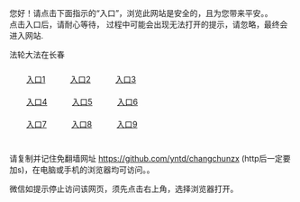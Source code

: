 您好！请点击下面指示的“入口”，浏览此网站是安全的，且为您带来平安。。 <br/>
点击入口后，请耐心等待， 过程中可能会出现无法打开的提示，请忽略，最终会进入网站. </br>

法轮大法在长春<br/>
<div style="padding:10px"><a style="margin:20px" target="_blank" href="https://d1xhf55c19uu3j.cloudfront.net/2Qpsp?tlapqbza" id="ccLink1" rel="nofollow">入口1</a> <a target="_blank" style="margin:20px" href="https://d21cymr7h4dy3u.cloudfront.net/2Qpsp?kcnnoouj" id="ccLink2" rel="nofollow">入口2</a> <a style="margin:20px" target="_blank" href="https://d34bsdycc7dfpb.cloudfront.net/2Qpsp?zlzcrvtx" id="ccLink3" rel="nofollow">入口3</a></div>

<div style="padding:10px" ><a style="margin:20px" target="_blank" href="https://d1xhf55c19uu3j.cloudfront.net/2Qpsp?tlapqbza" id="ccLink4" rel="nofollow">入口4</a> <a style="margin:20px" href="https://d21cymr7h4dy3u.cloudfront.net/2Qpsp?kcnnoouj" target="_blank" id="ccLink5" rel="nofollow">入口5</a> <a style="margin:20px" href="https://d34bsdycc7dfpb.cloudfront.net/2Qpsp?zlzcrvtx" target="_blank" id="ccLink6" rel="nofollow">入口6</a></div>

<div style="padding:10px"><a style="margin:20px" target="_blank" href="https://d1xhf55c19uu3j.cloudfront.net/2Qpsp?tlapqbza" id="ccLink7" rel="nofollow">入口7</a> <a style="margin:20px" href="https://d21cymr7h4dy3u.cloudfront.net/2Qpsp?kcnnoouj" target="_blank" id="ccLink8" rel="nofollow">入口8</a> <a style="margin:20px" target="_blank" href="https://d34bsdycc7dfpb.cloudfront.net/2Qpsp?zlzcrvtx" id="ccLink9" rel="nofollow">入口9</a></div>

<br/>



请复制并记住免翻墙网址 https://github.com/yntd/changchunzx (http后一定要加s)，在电脑或手机的浏览器均可访问。。<br/>

微信如提示停止访问该网页，须先点击右上角，选择浏览器打开。
